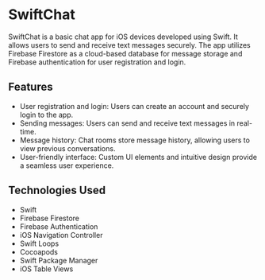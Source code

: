 # SwiftChat

SwiftChat is a basic chat app for iOS devices developed using Swift. It allows users to send and receive text messages securely. The app utilizes Firebase Firestore as a cloud-based database for message storage and Firebase authentication for user registration and login.

## Features

- User registration and login: Users can create an account and securely login to the app.
- Sending messages: Users can send and receive text messages in real-time.
- Message history: Chat rooms store message history, allowing users to view previous conversations.
- User-friendly interface: Custom UI elements and intuitive design provide a seamless user experience.

## Technologies Used

- Swift
- Firebase Firestore
- Firebase Authentication
- iOS Navigation Controller
- Swift Loops
- Cocoapods
- Swift Package Manager
- iOS Table Views

